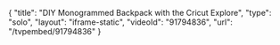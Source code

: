 {
    "title": "DIY Monogrammed Backpack with the Cricut Explore",
    "type": "solo",
    "layout": "iframe-static",
    "videoId": "91794836",
    "url": "\/tvpembed\/91794836"
}